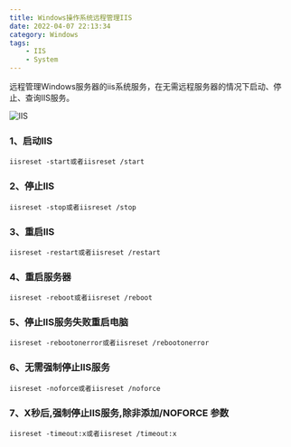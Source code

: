 ```yaml
---
title: Windows操作系统远程管理IIS
date: 2022-04-07 22:13:34
category: Windows
tags: 
    - IIS
    - System
---
```


远程管理Windows服务器的iis系统服务，在无需远程服务器的情况下启动、停止、查询IIS服务。

![IIS](https://s2.loli.net/2022/06/06/AwjHuEGDgPKLNb7.jpg)

### 1、启动IIS

```
iisreset -start或者iisreset /start
```

### 2、停止IIS

```
iisreset -stop或者iisreset /stop
```

### 3、重启IIS

```
iisreset -restart或者iisreset /restart
```

### 4、重启服务器

```
iisreset -reboot或者iisreset /reboot
```

### 5、停止IIS服务失败重启电脑

```
iisreset -rebootonerror或者iisreset /rebootonerror
```

### 6、无需强制停止IIS服务

```
iisreset -noforce或者iisreset /noforce
```

### 7、X秒后,强制停止IIS服务,除非添加/NOFORCE 参数

```
iisreset -timeout:x或者iisreset /timeout:x
```

